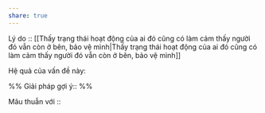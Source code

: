 ```yaml
---
share: true
---
```

Lý do :: [[Thấy trạng thái hoạt động của ai đó cũng có làm cảm thấy người đó vẫn còn ở bên, bảo vệ mình|Thấy trạng thái hoạt động của ai đó cũng có làm cảm thấy người đó vẫn còn ở bên, bảo vệ mình]]

Hệ quả của vấn đề này:


%%
Giải pháp gợi ý:: 
%%



Mâu thuẫn với ::
